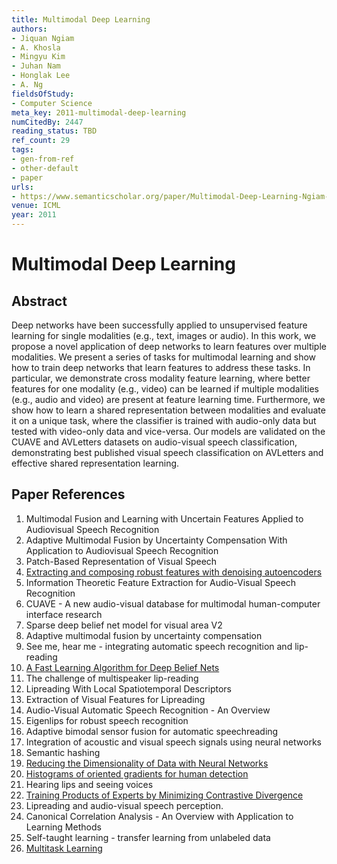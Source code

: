 ```yaml
---
title: Multimodal Deep Learning
authors:
- Jiquan Ngiam
- A. Khosla
- Mingyu Kim
- Juhan Nam
- Honglak Lee
- A. Ng
fieldsOfStudy:
- Computer Science
meta_key: 2011-multimodal-deep-learning
numCitedBy: 2447
reading_status: TBD
ref_count: 29
tags:
- gen-from-ref
- other-default
- paper
urls:
- https://www.semanticscholar.org/paper/Multimodal-Deep-Learning-Ngiam-Khosla/80e9e3fc3670482c1fee16b2542061b779f47c4f?sort=total-citations
venue: ICML
year: 2011
---
```


# Multimodal Deep Learning

## Abstract

Deep networks have been successfully applied to unsupervised feature learning for single modalities (e.g., text, images or audio). In this work, we propose a novel application of deep networks to learn features over multiple modalities. We present a series of tasks for multimodal learning and show how to train deep networks that learn features to address these tasks. In particular, we demonstrate cross modality feature learning, where better features for one modality (e.g., video) can be learned if multiple modalities (e.g., audio and video) are present at feature learning time. Furthermore, we show how to learn a shared representation between modalities and evaluate it on a unique task, where the classifier is trained with audio-only data but tested with video-only data and vice-versa. Our models are validated on the CUAVE and AVLetters datasets on audio-visual speech classification, demonstrating best published visual speech classification on AVLetters and effective shared representation learning.

## Paper References

1. Multimodal Fusion and Learning with Uncertain Features Applied to Audiovisual Speech Recognition
2. Adaptive Multimodal Fusion by Uncertainty Compensation With Application to Audiovisual Speech Recognition
3. Patch-Based Representation of Visual Speech
4. [Extracting and composing robust features with denoising autoencoders](2008-extracting-and-composing-robust-features-with-denoising-autoencoders)
5. Information Theoretic Feature Extraction for Audio-Visual Speech Recognition
6. CUAVE - A new audio-visual database for multimodal human-computer interface research
7. Sparse deep belief net model for visual area V2
8. Adaptive multimodal fusion by uncertainty compensation
9. See me, hear me - integrating automatic speech recognition and lip-reading
10. [A Fast Learning Algorithm for Deep Belief Nets](2006-a-fast-learning-algorithm-for-deep-belief-nets)
11. The challenge of multispeaker lip-reading
12. Lipreading With Local Spatiotemporal Descriptors
13. Extraction of Visual Features for Lipreading
14. Audio-Visual Automatic Speech Recognition - An Overview
15. Eigenlips for robust speech recognition
16. Adaptive bimodal sensor fusion for automatic speechreading
17. Integration of acoustic and visual speech signals using neural networks
18. Semantic hashing
19. [Reducing the Dimensionality of Data with Neural Networks](2006-reducing-the-dimensionality-of-data-with-neural-networks)
20. [Histograms of oriented gradients for human detection](2005-histograms-of-oriented-gradients-for-human-detection)
21. Hearing lips and seeing voices
22. [Training Products of Experts by Minimizing Contrastive Divergence](2002-training-products-of-experts-by-minimizing-contrastive-divergence)
23. Lipreading and audio-visual speech perception.
24. Canonical Correlation Analysis - An Overview with Application to Learning Methods
25. Self-taught learning - transfer learning from unlabeled data
26. [Multitask Learning](2004-multitask-learning)
